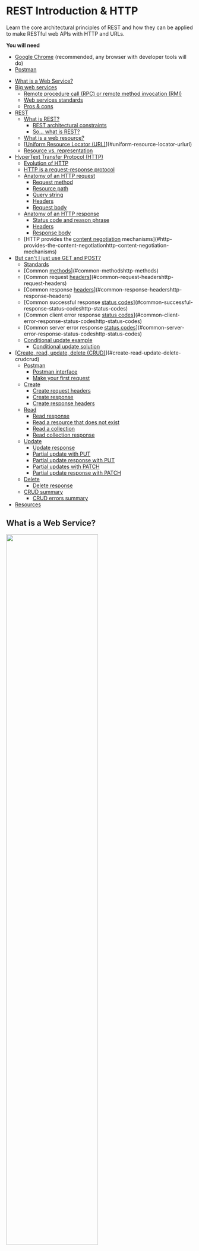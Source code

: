 # REST Introduction & HTTP

Learn the core architectural principles of REST and how they can be applied to
make RESTful web APIs with HTTP and URLs.

**You will need**

* [Google Chrome][chrome] (recommended, any browser with developer tools will do)
* [Postman][postman]

<!-- START doctoc generated TOC please keep comment here to allow auto update -->
<!-- DON'T EDIT THIS SECTION, INSTEAD RE-RUN doctoc TO UPDATE -->

- [What is a Web Service?](#what-is-a-web-service)
- [Big web services](#big-web-services)
  - [Remote procedure call (RPC) or remote method invocation (RMI)](#remote-procedure-call-rpc-or-remote-method-invocation-rmi)
  - [Web services standards](#web-services-standards)
  - [Pros & cons](#pros--cons)
- [REST](#rest)
  - [What is REST?](#what-is-rest)
    - [REST architectural constraints](#rest-architectural-constraints)
    - [So... what is REST?](#so-what-is-rest)
  - [What is a web resource?](#what-is-a-web-resource)
  - [[Uniform Resource Locator (URL)][url]](#uniform-resource-locator-urlurl)
  - [Resource vs. representation](#resource-vs-representation)
- [HyperText Transfer Protocol (HTTP)](#hypertext-transfer-protocol-http)
  - [Evolution of HTTP](#evolution-of-http)
  - [HTTP is a request-response protocol](#http-is-a-request-response-protocol)
  - [Anatomy of an HTTP request](#anatomy-of-an-http-request)
    - [Request method](#request-method)
    - [Resource path](#resource-path)
    - [Query string](#query-string)
    - [Headers](#headers)
    - [Request body](#request-body)
  - [Anatomy of an HTTP response](#anatomy-of-an-http-response)
    - [Status code and reason phrase](#status-code-and-reason-phrase)
    - [Headers](#headers-1)
    - [Response body](#response-body)
  - [HTTP provides the [content negotiation][http-content-negotiation] mechanisms](#http-provides-the-content-negotiationhttp-content-negotiation-mechanisms)
- [But can't I just use GET and POST?](#but-cant-i-just-use-get-and-post)
  - [Standards](#standards)
  - [Common [methods][http-methods]](#common-methodshttp-methods)
  - [Common request [headers][http-request-headers]](#common-request-headershttp-request-headers)
  - [Common response [headers][http-response-headers]](#common-response-headershttp-response-headers)
  - [Common successful response [status codes][http-status-codes]](#common-successful-response-status-codeshttp-status-codes)
  - [Common client error response [status codes][http-status-codes]](#common-client-error-response-status-codeshttp-status-codes)
  - [Common server error response [status codes][http-status-codes]](#common-server-error-response-status-codeshttp-status-codes)
  - [Conditional update example](#conditional-update-example)
    - [Conditional update solution](#conditional-update-solution)
- [[Create, read, update, delete (CRUD)][crud]](#create-read-update-delete-crudcrud)
  - [Postman](#postman)
    - [Postman interface](#postman-interface)
    - [Make your first request](#make-your-first-request)
  - [Create](#create)
    - [Create request headers](#create-request-headers)
    - [Create response](#create-response)
    - [Create response headers](#create-response-headers)
  - [Read](#read)
    - [Read response](#read-response)
    - [Read a resource that does not exist](#read-a-resource-that-does-not-exist)
    - [Read a collection](#read-a-collection)
    - [Read collection response](#read-collection-response)
  - [Update](#update)
    - [Update response](#update-response)
    - [Partial update with PUT](#partial-update-with-put)
    - [Partial update response with PUT](#partial-update-response-with-put)
    - [Partial updates with PATCH](#partial-updates-with-patch)
    - [Partial update response with PATCH](#partial-update-response-with-patch)
  - [Delete](#delete)
    - [Delete response](#delete-response)
  - [CRUD summary](#crud-summary)
    - [CRUD errors summary](#crud-errors-summary)
- [Resources](#resources)

<!-- END doctoc generated TOC please keep comment here to allow auto update -->



## What is a Web Service?

<p class='center'><img src='images/network.jpg' width='70%' /></p>

**Clients** need access to **data** and **logic**.
How can they find each other, know what logic can be invoked, and talk to each other over the web?



## Big web services

<!-- slide-front-matter class: center, middle -->



### Remote procedure call (RPC) or remote method invocation (RMI)

<p class='center'><img src='images/rmi.png' width='80%' /></p>



### Web services standards

<p class='center'><img src='images/web-services-standards-overview.gif' width='90%' /></p>



### Pros & cons

Many standards:

* Simple Object Access Protocol (SOAP)
* Web Services Description Language (WSDL)

<!-- slide-column 50 -->

**Benefits:**

* Very rich protocol stack:
  * support for security
  * transactions
  * reliable transfer

<!-- slide-column 50 -->

**Problems:**

* Very rich protocol stack:
  * complexity
  * verbosity
  * incompatibility issues
  * theoretical human readability



## REST

<!-- slide-front-matter class: center, middle -->

<img src='images/cat-resting.jpg' class='w70' />

*A cat RESTing...*



### What is REST?

REST means [REpresentational State Transfer][rest]. It is an architectural style
for building distributed [web services][web-service] on the Internet. The World
Wide Web is one example that exhibits the characteristics of a REST
architecture.

> REST has been introduced in [Roy Fielding’s Ph.D. thesis][roy-fielding-thesis]
> (Roy Fielding has been a contributor to the HTTP specification, and to the
> Apache server and community).

An API or web service that follows REST's architectural constraints is said to
be a *RESTful API* or *RESTful web service*.

#### REST architectural constraints

A system is considered to follow the REST architecture if it follows [these
constraints][rest-constraints]:

* **Client-server architecture:** the separation of concerns between the user
  interface (client) and data storage (server) improves portability across
  platforms, and allows components to evolve independently.
* **Statelessness:** each request from any client contains all the information
  necessary to service the request, and the session state is held in the client.
* **Cacheability:** clients and intermediaries can cache responses indicated as
  cacheable by the server, improving scalability and performance.
* **Layered system:** a client cannot ordinarily tell whether it is connected
  directly to the end server, or to an intermediary along the way. This improves
  scalability by enabling load balancing and shared caches.
* **Uniform interface:** a uniform interface simplifies and decouples the
  architecture, which enables each part to evolve independently.

#### So... what is REST?

These are the basic principles of REST when applied to HTTP web services:

* The state of the application is captured in a set of **resources**
  * Users, photos, comments, tags, albums, etc.
* There is a **uniform interface** (**HTTP**) to manipulate those resources:
  * Resources are identified with a standard format (**URLs**).
  * Every resource can have several **representations** (e.g. HTML or JSON).
  * The client progresses through the application by applying operations (**HTTP
    methods:** GET, POST, etc) to resources and exchanging their representations
    with the server (**state transfer**).
  * The client can follow server-provided **hyperlinks** to discover available
    actions and resources ([HATEOAS][hateoas]).

> Note that REST does not mandate the use of HTTP and URLs, but it is the
> simplest and most popular way of implementing a RESTful web service.



### What is a web resource?

Something that can be uniquely identified on the web:

<!-- slide-column 50 -->

**Static content**

* An article published in the "24 heures" newspaper
* A person's birth certificate

<!-- slide-column 50 -->

**Dynamic content**

* The collection of articles published in the sport section of the newspaper
* The list of grades of the student Jean Dupont

<!-- slide-container -->

<!-- slide-column 50 -->

**Intangible things**

* The current price of the Nestlé stock quote

<!-- slide-column 50 -->

**Physical objects**

* The vending machine in the school hallway



### [Uniform Resource Locator (URL)][url]

> "A reference to a **web resource** that specifies its **location** on a computer network and a **mechanism** for retrieving it."

* http://www.24heures.ch/vaud/2008/08/04/trente-etudiants-manifestent
* http://imdb.com/movies/best?page=3&pageSize=50&orderBy=title
* http://www.smart-machines.ch/customers/heig/machines/8272#order

The syntax of an URL is:

```
scheme:[//[user:password@]host[:port]][/]path[?query][#fragment]
```



### Resource vs. representation

* In a REST API, we use the HTTP protocol to support the exchange of data (or **state transfer**) between a **client** and a **server**
* What is exchanged is not the actual resource: it is a **representation** of the resource
* The **same resource** could have:
  * An HTML representation
  * An XML representation
  * A PNG representation
  * A WAV representation



## HyperText Transfer Protocol (HTTP)

<!-- slide-front-matter class: center, middle -->

> "An [application protocol][osi-application] for distributed, collaborative,
> and [hypermedia][hypermedia] information systems. [HTTP][http] is the
> foundation of data communication for the World Wide Web."



### Evolution of HTTP

* [HTTP/1.0][http] (1996) - [RFC 1945][http10-rfc]
* HTTP/1.1 (1999) - [RFC 2616][http11-rfc]
* [HTTP/2.0][http2] (2015) - [RFC 7540][http2-rfc]

  > HTTP/2 is a more efficient expression of HTTP's semantics "on the wire",
  > which **maintains high-level compatibility with HTTP/1.1** (for example with
  > methods, status codes, URIs, and most header fields). It is now supported by
  > virtually all web browsers and major web servers.
* [HTTP/3.0][http3] (2022) - [RFC 9144][http3-rfc]

  > HTTP/3 is the proposed successor to HTTP/2, which is already in use on the
  > web, using [UDP][udp] instead of [TCP][tcp] for the underlying transport
  > protocol. **Like HTTP/2, it does not obsolete previous major versions of the
  > protocol.** Support for HTTP/3 was added to Cloudflare and Google Chrome in
  > September 2019, and can be enabled in the stable versions of Chrome and
  > Firefox.



### HTTP is a request-response protocol

When you visit the following page:

```
https://en.wikipedia.org/wiki/Film
```

Your browser makes an HTTP **request** and gets a **response**:

```http
GET /wiki/Film HTTP/1.1
Accept: text/html,*/*
Host: en.wikipedia.org
```

```http
HTTP/1.1 200 OK
Content-Length: 58330
Content-Type: text/html; charset=UTF-8

<!DOCTYPE html>
<html lang="en">
  <head>
    <meta charset="UTF-8"/>
    <title>Film - Wikipedia</title>
  </head>
  <body>
    ...
  &lt;/body&gt;
</html>
```



### Anatomy of an HTTP request

Get the third page of a movies list:

```http
GET /movies/best?page=3&pageSize=50&orderBy=title HTTP/1.1
Accept: text/html,*/*
Host: www.example.com
```

Register a new movie:

```http
POST /api/movies HTTP/1.1
Content-Type: application/json
Host: www.example.com

{
  "name": "The Matrix",
  "releaseYear": 1999
}
```

#### Request method

The first line of an HTTP request is the **request line**:

```
  `GET` /movies/best?page=3&pageSize=50&orderBy=title HTTP/1.1
```

The **request method** is the *desired action* to perform:

| Method | Purpose                               |
| :---   | :---                                  |
| GET    | Retrieve data                         |
| POST   | Create a new resource                 |
| PUT    | Replace an existing resource          |
| PATCH  | Partially modify an existing resource |
| DELETE | Delete a resource                     |

There are [more methods][http-methods].

#### Resource path

The second part of the request line is the **resource path**:

```
  GET `/movies/best`?page=3&pageSize=50&orderBy=title HTTP/1.1
```

It tells the server where to find the resource to perform the action on.

#### Query string

The **query string** is the third part of the request line:

```
  GET /movies/best`?page=3&pageSize=50&orderBy=title` HTTP/1.1
```

These are parameters given to the server, usually to *filter* the resource.
In this case:

* `page=3` - we want the third page
* `pageSize=50` - we want pages of 50 movies
* `orderBy=title` - we want the movies ordered by title

#### Headers

After the request line, an HTTP request has one or more **headers**:

```http
GET /movies/best?page=3&pageSize=50&orderBy=title HTTP/1.1
*Accept: application/html,*/*
*Host: www.example.com
```

This allows the client to tell the server how to serve the request:

* `Accept: application/html,*/*` - I prefer HTML, but otherwise give me any format you have
* `Host: www.example.com` - This is the domain I want the resource from

There are many [headers][headers] that can be used in requests.

#### Request body

The **body** is data that the client can ask the server to do something with:

```http
POST /api/movies HTTP/1.1
Content-Type: application/json
Host: www.example.com

*{
*  "name": "The Matrix",
*  "releaseYear": 1999
*}
```

In this case:

* It's a `POST` request, so the server should create a new resource
* The `Content-Type` header is `application/json`, so the server should
  interepret the body as a JSON payload and use that data to create the resource



### Anatomy of an HTTP response

An HTML page:

```http
HTTP/1.1 200 OK
Content-Type: text/html; charset=UTF-8

<!DOCTYPE html>
<html lang="en">
  <head><title>Film - Wikipedia</title></head>
  &lt;body&gt;...&lt;/body&gt;
</html>
```

A resource we just created:

```http
HTTP/1.1 201 Created
Content-Type: application/json
Location: https://example.com/api/movies/xo349

{
  "id": "xo349",
  "createdAt": "2017-02-08T11:05:40+01:00",
  "name": "The Matrix",
  "releaseYear": 1999
}
```

#### Status code and reason phrase

The first line of an HTTP response is the **status line**:

```
  HTTP/1.1 `201 Created`
```

The **status code** and the **reason phrase** indicate to the client whether the request was successful and how to handle it:

| Code | Reason               | Purpose                                                                                                                                 |
| :--- | :---                 | :---                                                                                                                                    |
| 200  | OK                   | The response body contains the requested resource.                                                                                      |
| 201  | Created              | The `Location` header contains the URL of the created resource; the response body may contain a representation of the created resource. |
| 401  | Unauthorized         | Authentication is required and was not provided or is invalid.                                                                          |
| 422  | Unprocessable Entity | The request body is semantically invalid.                                                                                               |

There are many [status codes][http-status-codes] a server can use to help the client handle responses.

#### Headers

Like requests, an HTTP response has one or more **headers** after the status line:

```http
HTTP/1.1 200 OK
*Content-Language: en
*Content-Type: application/json
*Last-Modified: Tue, 07 Feb 2017 02:12:22 GMT

{
  "id": "xo349",
  "name": "The Matrix",
  "releaseYear": 1999
}
```

It allows the server to give the client additional metadata about the response:

* `Content-Language: en` - The response contains information in English
* `Content-Type: application/json` - The response body is a JSON payload
* `Last-Modified: Tue, 07 Feb 2017 02:12:22 GMT` - The resource was last modified on February 7th

There are many [headers][headers] that can be used in responses.

#### Response body

The response body is the (optional) data sent by the server.
Its nature depends on what the request was and what the response status code indicates.
It could be the requested resource for a `GET` request:

```http
HTTP/1.1 200 OK
Content-Language: en
Content-Type: application/json

*{
*  "id": "xo349",
*  "name": "The Matrix",
*  "releaseYear": 1999
*}
```

Or it could be a list of errors if the body of a `POST` request was invalid:

```http
HTTP/1.1 422 Unprocessable Entity
Content-Type: application/json

*[
*  { "field": "name", "message": "Name is required" },
*  { "field": "releaseYear", "message": "Release year must be >= 1890" }
*]
```



### HTTP provides the [content negotiation][http-content-negotiation] mechanisms

Different **representations** of a resource can be exchanged at the **same URL**:

<!-- slide-column 50 -->

A JSON representation:

```http
GET /shows/game-of-thrones HTTP/1.1
*Accept: application/json
```

```http
HTTP/1.1 200 OK
*Content-Type: application/json

{
  "title": "Game of Thrones",
  "releaseYear": 2011,
  "seasons": 6,
  "episodes": 60
}
```

<!-- slide-column 50 -->

An HTML representation:

```http
GET /shows/game-of-thrones HTTP/1.1
*Accept: text/html,*/*
```

```http
HTTP/1.1 200 OK
*Content-Type: text/html

<html>
  <head>
    <title>Game of Thrones</title>
  </head>
  <body>
    <h1>Game of Thrones</h1>
    <p>A 2011 TV show.</p>
    <ul>
      <li>6 seasons</li>
      <li>60 episodes</li>
    </ul>
  &lt;/body&gt;
</html>
```



## But can't I just use GET and POST?

<!-- slide-front-matter class: center, middle -->

I'm lazy that way.



### Standards

A lot of smart people have encountered **the same problems you have** over the
years. They have come together and defined **standard solutions** to deal with
some of those problems.

HTTP has a **very rich** vocabulary of *methods*, *headers* and *status codes*
that are here to **help you** implement rich client-server interaction.

.center[
> [Standards.REST][rest-standards]
>
> A collection of standards and specifications, that help make fantastic
> HTTP/REST APIs. Don't reinvent the wheel, use fantastic wheels, hashed out by
> experts, that solve problems you hadn't even considered yet.
]



### Common [methods][http-methods]

| Method    | Purpose                                                       |
| :---      | :---                                                          |
| `GET`     | Retrieve data                                                 |
| `HEAD`    | Retrieve the response headers but no data (to save bandwidth) |
| `POST`    | Create a new resource                                         |
| `PUT`     | Replace an existing resource                                  |
| `PATCH`   | Partially modify an existing resource                         |
| `DELETE`  | Delete a resource                                             |
| `OPTIONS` | Ask the server what you can do with a resource                |



### Common request [headers][http-request-headers]

<!-- slide-front-matter class: compact-table -->

Example                              | What the client is asking
:---                                 | :---
`Accept: text/plain`                 | I want you to send me a response in **plain text**. If you **can't**, I expect you to respond with `406 Not Acceptable`
`Authorization: Basic 98aw=`         | Use the base64-encoded `user:password` string I am giving you as proof of my identity
`Authorization: Bearer 1y09`         | Use the [bearer token][auth0-tokens] I am giving you as proof of my identity
`Content-Type: application/json`     | I am sending you a request with JSON text in the body
`If-Modified-Since: Sun, 3 Jan 2017` | If the resource I am retrieving has **not changed** since January 3rd 2017, I expect you to respond with `304 Not Modified` and no response body (to save bandwidth). ([Conditional GET][http-conditional-requests])
`If-Unmodified-Since: ...`           | If the resource I am updating has **changed**, I expect you to **not update it** and respond with `412 Precondition Failed` ([Conditional update][http-conditional-requests])
`Referer: google.com`                | I am coming to you from `google.com`
`User-Agent: Mobile Safari/534.30`   | I am sending you a request from a **mobile device**



### Common response [headers][http-response-headers]

<!-- slide-front-matter class: compact-table -->

Example                                  | What the server is telling you
:---                                     | :---
`Access-Control-Allow-Origin: *`         | I am allowing you to make a [cross-origin request][http-cors] from anywhere
`Set-Cookie: UserID=JohnDoe`             | I am giving you a cookie: please send it back to me for all further requests on this domain
`Content-Type: text/html`                | I am sending you an HTML page
`Expires: Sun, 31 Dec 2017`              | The content I am sending you will not change until December 31st 2017
`Last-Modified: Sun, 3 Jan 2017`         | The content I am sending you was last modified on January 3rd 2017
`Location: http://example.com/somewhere` | The resource you requested has moved and I am telling you where, **or** the resource you just created is available at that address
`WWW-Authenticate: Basic`                | I do not know you, please re-send your request with [Basic HTTP authentication][http-auth]



### Common successful response [status codes][http-status-codes]

<!-- slide-front-matter class: compact-table -->

Code                    | What the server is telling you
:---                    | :---
`200 OK`                | Your request was successful
`201 Created`           | I have created a **new resource** and am telling you where it is in the `Location` header
`202 Accepted`          | I have received your request but will process it later
`204 No Content`        | I have processed your request but have no content to send you
`301 Moved Permanently` | The resource you are requesting has **moved permanently** and I am telling you where in the `Location` header
`302 Found`             | The resource you are requesting has **moved temporarily** and I am telling you where in the `Location` header
`304 Not Modified`      | The resource you are requesting has **not changed**, so I am not sending you its data again



### Common client error response [status codes][http-status-codes]

<!-- slide-front-matter class: compact-table -->

Code                         | What the server is telling you
:---                         | :---
`400 Bad Request`            | I cannot understand the request (e.g. invalid JSON)
`401 Unauthorized`           | I do not know you, please [authenticate][http-auth]
`403 Forbidden`              | I know you, but you do not have sufficient access rights to do that
`404 Not Found`              | The resource you are requesting does not exist
`405 Method Not Allowed`     | You can't make a `GET/POST/...` on this resource
`406 Not Acceptable`         | I can't answer in the format you asked for in the `Accept` header
`409 Conflict`               | Your request is not consistent with the resource's state
`412 Precondition Failed`    | I am denying your [conditional request][http-conditional-requests]
`415 Unsupported Media Type` | You are sending me XML/JSON/... but the resource cannot be represented in that format
`418 I'm a teapot`           | [I don't make coffee][http-teapot]
`422 Unprocessable Entity`   | The request body is syntactically correct but semantically invalid (e.g. validation error)
`429 Too Many Requests`      | Stop spamming me



### Common server error response [status codes][http-status-codes]

<!-- slide-front-matter class: compact-table -->

Unlike the errors from the previous table,
these errors indicate that there is a **problem on the server**, not with the client's request:

Code                        | What the server is telling you
:---                        | :---
`500 Internal Server Error` | Oops, I crashed and can't fulfill this request
`501 Not Implemented`       | You made a `HEAD/PATCH/...` request but I don't support that method for any resource
`502 Bad Gateway`           | I tried using a third-party service to fulfill your request, but couldn't reach it
`503 Service Unavailable`   | I'm busy or being fixed, please try again later
`508 Loop Detected`         | *To understand recursion, you must first understand recursion...*



### Conditional update example

If **two users** save a form on a website at the same time,
there is a possible *race condition* where one user's changes can be **silently overwritten** by the other's:

<p class='center'><img src='images/conditional-update-1.png' class='w100' /></p>



#### Conditional update solution

The `If-Match` and `If-Unmodified-Since` headers allow the client to
**conditionally update** a resource. If the resource **has changed** compared to
the specified identifier or since the specified date, the server should
**refuse** the request and respond with `412 Precondition Failed`:

<p class='center'><img src='images/conditional-update-2.png' class='w100' /></p>



## [Create, read, update, delete (CRUD)][crud]

Since REST deals primarily with **resources**, in a REST API you will (mostly):

* **C**reate new resources
* **R**ead (or retrieve) a resource or collection of resources
* **U**pdate resources
* **D**elete (or detroy) resources

Let's try these operations with a prepared REST API:

https://demo.archioweb.ch



### Postman

To make requests to the API, we will use [Postman][postman], an HTTP client with
a GUI. **Download and launch** the application now.

You don't have to sign up when it prompts you to, you can skip it:

<p class='center'><img src='images/postman-skip-signup.png' width='70%' /></p>

#### Postman interface

Postman allows you to make any HTTP **request/response** (e.g. `POST`, `PUT`,
custom headers, etc). It also remembers your **previous requests**..

<img src='images/postman-ui.png' width='100%' />

#### Make your first request

<img src='images/postman-first-request.png' width='100%' />

> **Hint:** the next steps will show you have to make various HTTP requests. The
> placeholder **"Your Name"** is used in several places. Replace it with your
> name to avoid collisions with other people using the API at the same time.



### Create

The API allows us to **create a person** by making a `POST` request with a
**JSON representation** of the person. This is the request we want to make:

```http
POST /api/people HTTP/1.1
Location: demo.archioweb.ch
Content-type: application/json

{ "name": "Your Name", "gender": "male" }
```

Let's make that request with Postman:

<img src='images/postman-create.png' width='100%' />

#### Create request headers

You can see and modify the request headers in the **Headers** tab:

<img src='images/postman-create-headers.png' width='100%' />

Notice that Postman has automatically set the [`Content-Type`
header][content-type] to `application/json` when you selected JSON as the body
type.

Press the **Send** button to send the request.

#### Create response

You should see the response below the request:

<img src='images/postman-create-response.png' width='100%' />

> "The [**POST** method][post] is used to request that the origin server accept
> the entity enclosed in the request as a **new subordinate** of the resource
> identified by the Request-URI in the Request-Line."

> "If a resource has been **created** on the origin server, the response SHOULD
> be [`201 Created`][201] and contain an entity which describes the status of
> the request and refers to the new resource, and a [`Location`
> header][location]."

In other words: the server tells us that **a new person has been created** by
responding with the status code `201 Created` and the person's data.

#### Create response headers

You can also see the response headers in the **Headers** tab:

<img src='images/postman-create-response-headers.png' width='100%' />

> "If a resource has been **created** [...] the response SHOULD [...] contain a
> **Location header**. For 201 Created responses, the Location is that of the
> new resource which was created by the request."

The server tells us where to find the new resource in the **Location** header.



### Read

Let's make a request to **read** (or **retrieve**) the person we created. This
time we need a simple `GET` request to the path given to us in the **Location**
header of the previous response:

```http
GET /api/people/5f5...037 HTTP/1.1
Location: demo.archioweb.ch
```

Configure that request in Postman:

<img src='images/postman-read-single.png' width='100%' />

#### Read response

Press **Send** and you should retrieve the person in the response:

<img src='images/postman-read-single-response.png' width='100%' />

> "The [**GET** method][get] means retrieve whatever information (in the form of
> an entity) is identified by the Request-URI."

Basically, the server is sending us the **JSON representation** of the
`/api/people/5f5...037` resource. The [`200 OK`][200] status code indicates that
the request was **successful**.

#### Read a resource that does not exist

Configure the same request but change the last few characters of the URL path so
that the person identifier is invalid:

<img src='images/postman-read-404.png' width='100%' />

Press **Send** and you will see that the server responds with an error message:

<img src='images/postman-read-404-response.png' width='100%' />

By sending a response with the [`404 Not Found`][404] status code, the server
tells us that **no resource exists at that URL**.

#### Read a collection

The API also has a resource that represents the **collection of people** that have been created.
Let's make a `GET` request to **read** that.
We simply have to remove the person's ID from the URL path:

```http
GET /api/people HTTP/1.1
Location: demo.archioweb.ch
```

Configure that request in Postman:

<img src='images/postman-read-collection.png' width='100%' />

#### Read collection response

Press **Send** and you should receive a response with several people in it:

<img src='images/postman-read-collection-response.png' width='100%' />

Again, the server is sending us the **JSON representation** of the `/api/people`
resource. Since that represents multiple people, we receive a **JSON array**,
where each element is a **JSON object** representing a person.



### Update

The API also allows us to **update** a person by making a `PUT` request to the
person's resource with a **JSON representation** of the updated person. Let's
make a request to add your birthdate:

```http
PUT /api/people/5f5...037 HTTP/1.1
Location: demo.archioweb.ch
Content-type: application/json

{ "name": "Your Name", "gender": "female", "birthDate": "2000-01-01" }
```

Configure that request with Postman:

<img src='images/postman-update.png' width='100%' />

#### Update response

Press **Send** and you should receive the updated person in the response:

<img src='images/postman-update-response.png' width='100%' />

> "The [**PUT** method][put] requests that the enclosed **entity** be stored
> under the supplied Request-URI. If the Request-URI refers to an **already
> existing resource**, the enclosed entity SHOULD be considered as a **modified
> version** of the one residing on the origin server."

> "If an existing resource is modified, either the [`200 OK`][200] or [`204 No
> Content`][204] response codes SHOULD be sent to indicate successful completion
> of the request."

Basically, we **replaced** the person's data with the representation we sent.
Since no new resource was created, the server simply responds with `200 OK`.

#### Partial update with PUT

Now, configure the same request but **without the gender**, and press **Send**:

<img src='images/postman-update-failed.png' width='100%' />

#### Partial update response with PUT

The server is responding with the status code [`422 Unprocessable Entity`][422]
and telling you that the person representation you sent is invalid because it is
missing the gender property:

<p class="center">
  <img src='images/postman-update-failed-response.png' width='85%' />
</p>

According to the HTTP specification, the `PUT` method is used to store the
**entire representation** you are sending as the **new state of the resource**,
which it cannot do in this case because it is **invalid**. API operations using
**`PUT` should not support partial updates**.

#### Partial updates with PATCH

The `PATCH` method was later added to the HTTP specification to support
**partial updates**. The API also supports it, so let's make a PATCH request to
update your birthdate:

```http
PATCH /api/people/5f5...037 HTTP/1.1
Location: demo.archioweb.ch
Content-type: application/json

{ "birthDate": "2001-02-03" }
```

Configure that request with Postman:

<img src='images/postman-partial-update.png' width='100%' />

#### Partial update response with PATCH

This time the request was accepted:

<img src='images/postman-partial-update-response.png' width='100%' />

> "The [`PATCH` method][patch] requests that a **set of changes** described in
> the request entity be **applied to the resource** identified by the
> Request-URI."

Instead of a replacement of the entire resource, our JSON representation is
interpreted as a **partial update** to the resource, in this case an update of
the `birthDate` property.

Like with `PUT`, no new resource was created, so the server responds with [`200
OK`][200].



### Delete

Finally, let's **delete** the person. We simply need to make a `DELETE` request
with no request body:

```http
DELETE /api/people/5f5...037 HTTP/1.1
Location: demo.archioweb.ch
```

Configure that request with Postman:

<img src='images/postman-delete.png' width='100%' />

#### Delete response

Press **Send** and you should get a response from the server with no response
body:

<img src='images/postman-delete-response.png' width='100%' />

> "The [`DELETE` method][delete] requests that the origin server **delete the
> resource** identified by the Request-URI."

> "A successful response SHOULD be [`200 OK`][200] if the response includes an
> entity describing the status, [`202 Accepted`][202] if the action has not yet
> been enacted, or [**`204 No Content`**][204] if the action has been enacted
> but **the response does not include an entity**."

The server has **successfully deleted the person resource** and is not sending
us any additional data as indicated by the `204 No Content` status code.

As you can see in the method's documentation, the server could also respond
differently (e.g. `200 OK` with a representation of the deleted resource), but
`204 No Content` was chosen for this API implementation.



### CRUD summary

<!-- slide-front-matter class: compact-table -->

Collection (`/people` - plural name)                                                                                                 | Single resource (`/people/:id` - one person in the collection)
:---                                                                                                                                 | :---
`POST /api/people`<br/>**Create a new resource** in the collection, `201 Created` and `Location` header (and optional response body) | -
`GET /api/people`<br/>**Read a list of resources** (with optional pagination, sorting and filtering), `200 OK`                       | `GET /api/people/:id`<br/>**Read one resource**, `200 OK`
*(Batch update)*                                                                                                                     | `PUT /api/people/:id`<br/>**Fully update one resource**, `200 OK` (with body) or `204 No Content` (without body)
*(Batch partial update)*                                                                                                             | `PATCH /api/people/:id`<br/>**Partially update one resource**, `200 OK` (with body) or `204 No Content` (without body)
*(Batch delete)*                                                                                                                     | `DELETE /api/people/:id`<br/>**Delete one resource**, `200 OK` (with body) or `204 No Content` (without body)

#### CRUD errors summary

<!-- slide-front-matter class: compact-table -->

Collection errors                                                                                                                  | Resource errors
:---                                                                                                                               | :---
`POST /api/people`<br/>`400 Bad Request` (JSON malformed), `404 Not Found`, `422 Unprocessable Entity` (Data semantically invalid) | -
`GET /api/people`<br/>`400 Bad Request` (Query parameters invalid)                                                                | `GET /api/people/:id`<br/>`404 Not Found`
-                                                                                                                                  | `PUT /api/people/:id`<br/>`400 Bad Request` (JSON malformed), `404 Not Found`, `422 Unprocessable Entity` (Data semantically invalid)
-                                                                                                                                  | `PATCH /api/people/:id`<br/>`400 Bad Request` (JSON malformed), `404 Not Found`, `422 Unprocessable Entity` (Data semantically invalid)
-                                                                                                                                  | `DELETE /api/people/:id`<br/>`404 Not Found`, `409 Conflict` (Cannot be deleted)



## Resources

**Documentation**

* [HTTP request methods][http-methods] ([RFC][http-methods-rfc], [PATCH RFC][patch-rfc])
* [HTTP headers (request/response)][http-headers]
* [HTTP status codes][http-status-codes] ([RFC][http-status-codes-rfc])

**Further reading**

* [Architectural Styles and the Design of Network-based Software Architectures (Roy Fielding)][roy-fielding-thesis]
* [A brief introduction to REST][rest-intro]
* [REST Cheat Sheet][rest-cheat-sheet]
* [Using HTTP Methods for RESTful Services][http-methods-rest]
* [Best Practices for Designing a Pragmatic RESTful API][rest-pragmatic]



[200]: https://httpstatuses.com/200
[201]: https://httpstatuses.com/201
[202]: https://httpstatuses.com/202
[204]: https://httpstatuses.com/204
[404]: https://httpstatuses.com/404
[422]: https://httpstatuses.com/422
[api]: https://en.wikipedia.org/wiki/Application_programming_interface
[auth0-tokens]: https://auth0.com/blog/ten-things-you-should-know-about-tokens-and-cookies/
[chrome]: https://www.google.com/chrome/
[content-type]: https://www.rfc-editor.org/rfc/rfc9110.html#name-content-type
[crud]: https://en.wikipedia.org/wiki/Create,_read,_update_and_delete
[delete]: https://www.rfc-editor.org/rfc/rfc9110.html#name-delete
[get]: https://www.rfc-editor.org/rfc/rfc9110.html#name-get
[hateoas]: https://en.wikipedia.org/wiki/HATEOAS
[headers]: https://en.wikipedia.org/wiki/List_of_HTTP_header_fields#Request_fields
[http]: https://en.wikipedia.org/wiki/Hypertext_Transfer_Protocol
[http10-rfc]: https://tools.ietf.org/html/rfc1945
[http11-rfc]: https://tools.ietf.org/html/rfc2616
[http2]: https://en.wikipedia.org/wiki/HTTP/2
[http2-rfc]: https://tools.ietf.org/html/rfc7540
[http3]: https://en.wikipedia.org/wiki/HTTP/3
[http3-rfc]: https://tools.ietf.org/html/rfc9144
[http-auth]: https://developer.mozilla.org/en-US/docs/Web/HTTP/Authentication
[http-conditional-requests]: https://developer.mozilla.org/en-US/docs/Web/HTTP/Conditional_requests
[http-content-negotiation]: https://en.wikipedia.org/wiki/Content_negotiation
[http-cors]: https://developer.mozilla.org/en-US/docs/Web/HTTP/Access_control_CORS
[http-headers]: https://en.wikipedia.org/wiki/List_of_HTTP_header_fields
[http-methods]: https://developer.mozilla.org/en-US/docs/Web/HTTP/Methods
[http-methods-rfc]: https://www.rfc-editor.org/rfc/rfc9110.html#name-methods
[http-methods-rest]: http://www.restapitutorial.com/lessons/httpmethods.html
[http-request-headers]: https://en.wikipedia.org/wiki/List_of_HTTP_header_fields#Request_fields
[http-response-headers]: https://en.wikipedia.org/wiki/List_of_HTTP_header_fields#Response_fields
[http-status-codes]: https://httpstatuses.com
[http-status-codes-rfc]: https://www.rfc-editor.org/rfc/rfc9110.html#name-status-codes
[http-teapot]: https://tools.ietf.org/html/rfc2324
[hypermedia]: https://en.wikipedia.org/wiki/Hypermedia
[location]: https://www.rfc-editor.org/rfc/rfc9110.html#name-location
[osi-application]: https://en.wikipedia.org/wiki/Application_layer
[patch]: https://tools.ietf.org/html/rfc5789#section-2
[patch-rfc]: https://tools.ietf.org/html/rfc5789
[post]: https://www.rfc-editor.org/rfc/rfc9110.html#name-post
[postman]: https://www.postman.com/downloads/
[put]: https://www.rfc-editor.org/rfc/rfc9110.html#name-put
[rest]: https://en.wikipedia.org/wiki/Representational_state_transfer
[rest-cheat-sheet]: http://51elliot.blogspot.ch/2014/03/rest-api-best-practices-rest-cheat-sheet.html
[rest-constraints]: https://en.wikipedia.org/wiki/Representational_state_transfer#Architectural_constraints
[rest-intro]: https://www.infoq.com/articles/rest-introduction
[rest-pragmatic]: http://www.vinaysahni.com/best-practices-for-a-pragmatic-restful-api
[rest-standards]: https://standards.rest
[roy-fielding-thesis]: https://www.ics.uci.edu/~fielding/pubs/dissertation/top.htm
[tcp]: https://en.wikipedia.org/wiki/Transmission_Control_Protocol
[udp]: https://en.wikipedia.org/wiki/User_Datagram_Protocol
[url]: https://en.wikipedia.org/wiki/Uniform_Resource_Locator
[web-service]: https://en.wikipedia.org/wiki/Web_service
